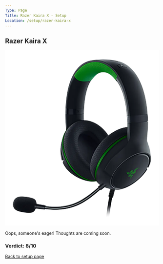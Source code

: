 ```yaml
---
Type: Page
Title: Razer Kaira X - Setup
Location: /setup/razer-kaira-x
---
```


## Razer Kaira X

<div class="img-container-wide"> <img class="setup-image" alt="A picture of the Razer Kaira X" src="https://raw.githubusercontent.com/george-probably/chachanidze.com/main/Images/setup/razer-kaira-x.webp"> </div>

Oops, someone's eager! Thoughts are coming soon.

### Verdict: 8/10

[Back to setup page](/setup)